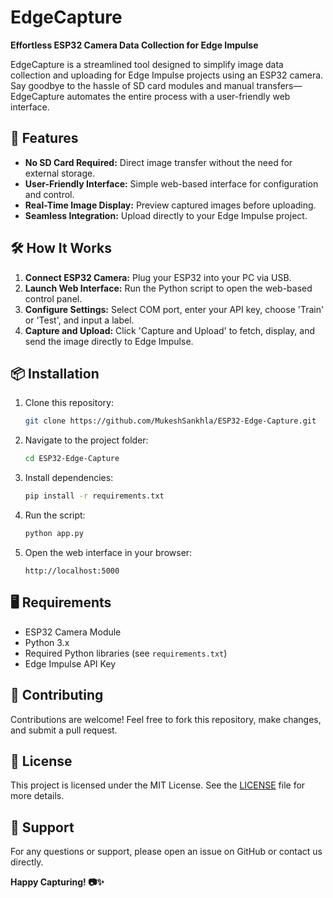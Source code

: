 # EdgeCapture

**Effortless ESP32 Camera Data Collection for Edge Impulse**

EdgeCapture is a streamlined tool designed to simplify image data collection and uploading for Edge Impulse projects using an ESP32 camera. Say goodbye to the hassle of SD card modules and manual transfers—EdgeCapture automates the entire process with a user-friendly web interface.

## 🚀 Features
- **No SD Card Required:** Direct image transfer without the need for external storage.
- **User-Friendly Interface:** Simple web-based interface for configuration and control.
- **Real-Time Image Display:** Preview captured images before uploading.
- **Seamless Integration:** Upload directly to your Edge Impulse project.

## 🛠️ How It Works
1. **Connect ESP32 Camera:** Plug your ESP32 into your PC via USB.
2. **Launch Web Interface:** Run the Python script to open the web-based control panel.
3. **Configure Settings:** Select COM port, enter your API key, choose 'Train' or 'Test', and input a label.
4. **Capture and Upload:** Click 'Capture and Upload' to fetch, display, and send the image directly to Edge Impulse.

## 📦 Installation
1. Clone this repository:
   ```bash
   git clone https://github.com/MukeshSankhla/ESP32-Edge-Capture.git
   ```
2. Navigate to the project folder:
   ```bash
   cd ESP32-Edge-Capture
   ```
3. Install dependencies:
   ```bash
   pip install -r requirements.txt
   ```
4. Run the script:
   ```bash
   python app.py
   ```
5. Open the web interface in your browser:
   ```
   http://localhost:5000
   ```

## 🖥️ Requirements
- ESP32 Camera Module
- Python 3.x
- Required Python libraries (see `requirements.txt`)
- Edge Impulse API Key

## 🤝 Contributing
Contributions are welcome! Feel free to fork this repository, make changes, and submit a pull request.

## 📄 License
This project is licensed under the MIT License. See the [LICENSE](LICENSE) file for more details.

## 📧 Support
For any questions or support, please open an issue on GitHub or contact us directly.

**Happy Capturing! 📷✨**
